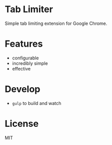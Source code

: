 # Tab Limiter

Simple tab limiting extension for Google Chrome.

# Features

* configurable
* incredibly simple
* effective

# Develop

* `gulp` to build and watch

# License

MIT
